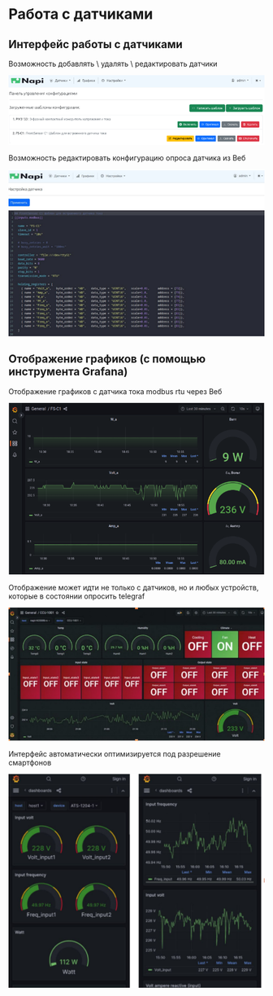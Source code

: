 # Работа с датчиками

## Интерфейс работы с датчиками

Возможность добавлять \ удалять \ редактировать датчики

![](img-sensors/s1.png)

Возможность редактировать конфигурацию опроса датчика из Веб

![](img-sensors/s2_1.png)

## Отображение графиков (с помощью инструмента Grafana)

Отображение графиков с датчика тока modbus rtu через Веб

![](img-sensors/s3.png)

Отображение может идти не только с датчиков, но и любых устройств, которые в состоянии опросить telegraf

![](img-sensors/s4.png)

Интерфейс автоматически оптимизируется под разрешение смартфонов

![](img-sensors/s5.png)
